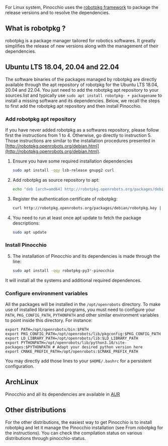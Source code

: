 For Linux system, Pinocchio uses the [robotpkg framework](http://robotpkg.openrobots.org) to package the release
versions and to resolve the dependencies.

## What is robotpkg ?

robotpkg is a package manager tailored for robotics softwares. It greatly simplifies the release of new versions along
with the management of their dependencies.

## Ubuntu LTS 18.04, 20.04 and 22.04

The software binaries of the packages managed by robotpkg are directly available through the apt repository
of robotpkg for the Ubuntu LTS 18.04, 20.04 and 22.04. You just need to add the robotpkg apt repository to your
sources.list and typically use `sudo apt install robotpkg- + packagename` to install a missing software and its
dependencies. Below, we recall the steps to first add the robotpkg apt repository and then install Pinocchio.

### Add robotpkg apt repository

If you have never added robotpkg as a softwares repository, please follow first the instructions from 1 to 4.
Otherwise, go directly to instruction 5. Those instructions are similar to the installation procedures presented in
[http://robotpkg.openrobots.org/debian.html](http://robotpkg.openrobots.org/debian.html).

1. Ensure you have some required installation dependencies

    ```bash
    sudo apt install -qqy lsb-release gnupg2 curl
    ```

2. Add robotpkg as source repository to apt:

    ```bash
    echo "deb [arch=amd64] http://robotpkg.openrobots.org/packages/debian/pub $(lsb_release -cs) robotpkg" | sudo tee /etc/apt/sources.list.d/robotpkg.list
    ```

3. Register the authentication certificate of robotpkg:

    ```bash
    curl http://robotpkg.openrobots.org/packages/debian/robotpkg.key | sudo apt-key add -
    ```

4. You need to run at least once apt update to fetch the package descriptions:

    ```bash
    sudo apt update
    ```

### Install Pinocchio

5. The installation of Pinocchio and its dependencies is made through the line:

    ```bash
    sudo apt install -qqy robotpkg-py3*-pinocchio
    ```

It will install all the systems and additional required dependences.

### Configure environment variables

All the packages will be installed in the `/opt/openrobots` directory. To make use of installed libraries and programs,
you must need to configure your `PATH`, `PKG_CONFIG_PATH`, `PYTHONPATH` and other similar environment variables to
point inside this directory. For instance:

```
export PATH=/opt/openrobots/bin:$PATH
export PKG_CONFIG_PATH=/opt/openrobots/lib/pkgconfig:$PKG_CONFIG_PATH
export LD_LIBRARY_PATH=/opt/openrobots/lib:$LD_LIBRARY_PATH
export PYTHONPATH=/opt/openrobots/lib/python3.10/site-packages:$PYTHONPATH # Adapt your desired python version here
export CMAKE_PREFIX_PATH=/opt/openrobots:$CMAKE_PREFIX_PATH
```

You may directly add those lines to your `$HOME/.bashrc` for a persistent configuration.

## ArchLinux

Pinocchio and all its dependencies are available in [AUR](https://aur.archlinux.org/packages/pinocchio/)

## Other distributions

For the other distributions, the easiest way to get Pinocchio is to install robotpkg and let it manage the Pinocchio
installation (see From robotpkg for the instructions). You can check the compilation status on various distributions
through pinocchio-status.
